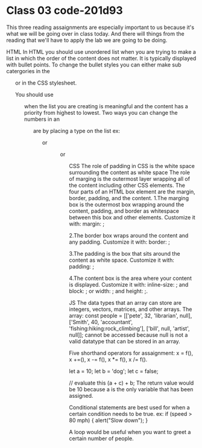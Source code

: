 # Class 03 code-201d93

This three reading assaignments are especially important to us because it's what we will be going over in class today. And there will things from the reading that we'll have to apply the lab we are going to be doing.

HTML
In HTML you should use unordered list when you are trying to make a list in which the order of the content does not matter. It is typically displayed with bullet points.
To change the bullet styles you can either make sub catergories in the <ul> or in the CSS stylesheet.

You should use <ol> when the list you are creating is meaningful and the content has a priority from highest to lowest. 
Two ways you can change the numbers in an <ol> are by placing a type on the list ex:
<ol type="i"> or <ol type="a">
<ol type="I"> or <ol type="A">

CSS
The role of padding in CSS is the white space surrounding the content as white space
The role of marging is the outermost layer wrapping all of the content including other CSS elements.
The four parts of an HTML box element are the margin, border, padding, and the content.
1.The marging box is the outermost box wrapping around the content, padding, and border as whitespace between this box and other elements. Customize it with: margin: ;

2.The border box wraps around the content and any padding. Customize it with: border: ;

3.The padding is the box that sits around the content as white space. Customize it with: padding: ;

4.The content box is the area where your content is displayed. Customize it with: inline-size: ; and block: ; or width: ; and height: ;.

JS
The data types that an array can store are integers, vectors, matrices, and other arrays.
The array:
const people = [['pete', 32, 'librarian', null], ['Smith', 40, 'accountant', 'fishing:hiking:rock_climbing'], ['bill', null, 'artist', null]]; cannot be accessed because null is not a valid datatype that can be stored in an array. 

Five shorthand operators for assaignment: x = f(), x +=(), x -= f(), x *= f(), x /= f().

let a = 10;
 let b = 'dog';
 let c = false;

 // evaluate this
 (a + c) + b;
 The return value would be 10 because a is the only variable that has been assigned.

 Conditional statements are best used for when a certain condition needs to be true. ex: if (speed > 80 mph) {
  alert("Slow down");
 }

 A loop would be useful when you want to greet a certain number of people.